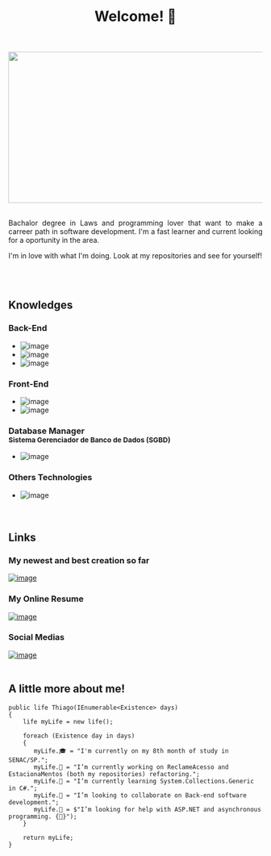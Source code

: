 <h1 align='center'>Welcome! 👋</h1>
<br><br>
<div>
    <img slign='center' width='1400' height='300' src="https://vandal-us.s3.amazonaws.com/spree/products/87389/original/open-uri20181205-14-1jhhgr4.jpg">
</div>
<br>
<p align='justify'>Bachalor degree in Laws and programming lover that want to make a carreer path in software development. I'm a fast learner and current looking for a oportunity in the area.

I'm in love with what I'm doing. Look at my repositories and see for yourself!</p>
<br><br>

## Knowledges

### Back-End
- ![image](https://img.shields.io/badge/C%23-239120?style=for-the-badge&logo=c-sharp&logoColor=white)
- ![image](https://img.shields.io/badge/Python-3776AB?style=for-the-badge&logo=python&logoColor=white)
- ![image](https://img.shields.io/badge/JavaScript-F7DF1E?style=for-the-badge&logo=javascript&logoColor=black)
### Front-End
- ![image](https://img.shields.io/badge/CSS-239120?&style=for-the-badge&logo=css3&logoColor=white)
- ![image](https://img.shields.io/badge/React_Native-20232A?style=for-the-badge&logo=react&logoColor=61DAFB)
### Database Manager <br><sup>Sistema Gerenciador de Banco de Dados (SGBD)</sup>
- ![image](https://img.shields.io/badge/MySQL-005C84?style=for-the-badge&logo=mysql&logoColor=whitehttps://img.shields.io/badge/MySQL-005C84?style=for-the-badge&logo=mysql&logoColor=white)
### Others Technologies
- ![image](https://img.shields.io/badge/HTML-239120?style=for-the-badge&logo=html5&logoColor=white)<br>
<br><br>
## Links
### My newest and best creation so far
[![image](https://img.shields.io/badge/GitHub-100000?style=for-the-badge&logo=github&logoColor=white)](https://github.com/PachukanisProgramador/ReclameAcesso.git)
### My Online Resume
[![image](https://img.shields.io/badge/Canva-%2300C4CC.svg?&style=for-the-badge&logo=Canva&logoColor=white)](https://www.canva.com/design/DAFBQtGlF3k/IF_0ZPheTfFwCFXp9IjkoA/view?utm_content=DAFBQtGlF3k&utm_campaign=designshare&utm_medium=link2&utm_source=sharebutton)
### Social Medias
[![image](https://img.shields.io/badge/LinkedIn-0077B5?style=for-the-badge&logo=linkedin&logoColor=white)](https://www.linkedin.com/in/thiago-lutten-leitao/)
<br><br>
## A little more about me!

    public life Thiago(IEnumerable<Existence> days)
    {       
        life myLife = new life();
        
        foreach (Existence day in days)
        {
           myLife.🎓 = "I'm currently on my 8th month of study in SENAC/SP.";
           myLife.🔭 = "I’m currently working on ReclameAcesso and EstacionaMentos (both my repositories) refactoring.";
           myLife.🌱 = "I’m currently learning System.Collections.Generic in C#.";
           myLife.👯 = "I’m looking to collaborate on Back-end software development.";
           myLife.🤔 = $"I’m looking for help with ASP.NET and asynchronous programming. {🤤}");
        }
        
        return myLife;
    }
